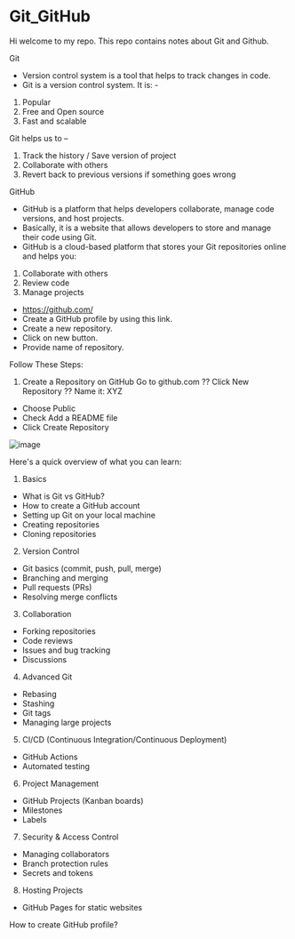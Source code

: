 # Git_GitHub
Hi welcome to my repo. This repo contains notes about Git and Github.



Git
- Version control system is a tool that helps to track changes in code. 
- Git is a version control system. 
It is: - 
 1. Popular 
 2. Free and Open source 
 3. Fast and scalable 
 
 Git helps us to – 
 1. Track the history / Save version of project 
 2. Collaborate with others
 3. Revert back to previous versions if something goes wrong

GitHub
- GitHub is a platform that helps developers collaborate, manage code versions, and host projects. 
- Basically, it is a website that allows developers to store and manage their code using Git. 
- GitHub is a cloud-based platform that stores your Git repositories online and helps you:
1. Collaborate with others
2. Review code
3. Manage projects

- https://github.com/
- Create a GitHub profile by using this link. 
- Create a new repository. 
- Click on new button. 
- Provide name of repository. 

Follow These Steps:
1. Create a Repository on GitHub
   Go to github.com ?? Click New Repository ?? Name it: XYZ 
 - Choose Public
 - Check Add a README file
 - Click Create Repository

![image](https://github.com/user-attachments/assets/dc863ea9-c81f-4688-91d3-d3ac953b6928)



 Here's a quick overview of what you can learn:
1. Basics
* What is Git vs GitHub?
* How to create a GitHub account
* Setting up Git on your local machine
* Creating repositories
* Cloning repositories
2. Version Control
* Git basics (commit, push, pull, merge)
* Branching and merging
* Pull requests (PRs)
* Resolving merge conflicts
3. Collaboration
* Forking repositories
* Code reviews
* Issues and bug tracking
* Discussions
4. Advanced Git
* Rebasing
* Stashing
* Git tags
* Managing large projects
5. CI/CD (Continuous Integration/Continuous Deployment)
* GitHub Actions
* Automated testing
6. Project Management
* GitHub Projects (Kanban boards)
* Milestones
* Labels
7. Security & Access Control
* Managing collaborators
* Branch protection rules
* Secrets and tokens
8. Hosting Projects
* GitHub Pages for static websites

How to create GitHub profile?


